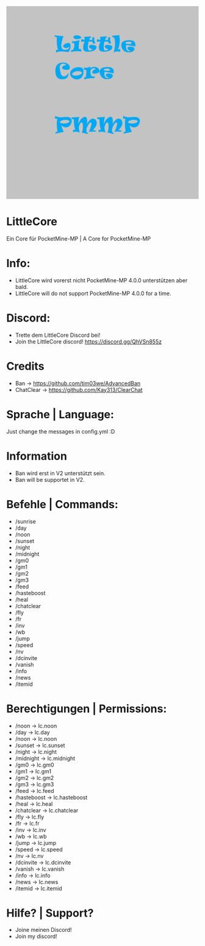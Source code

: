 [![alt](https://github.com/Milchreisfan/LittleCore/blob/master/lc.png)](https://github.com/Milchreisfan/LittleCore)
# LittleCore #
Ein Core für PocketMine-MP | A Core for PocketMine-MP

# Info: #
- LittleCore wird vorerst nicht PocketMine-MP 4.0.0 unterstützen aber bald.
- LittleCore will do not support PocketMine-MP 4.0.0 for a time.
# Discord: #
- Trette dem LittleCore Discord bei!
- Join the LittleCore discord!
https://discord.gg/QhVSn855z

# Credits #

- Ban -> https://github.com/tim03we/AdvancedBan
- ChatClear -> https://github.com/Kay313/ClearChat

# Sprache | Language: #
Just change the messages in config.yml :D

# Information #
- Ban wird erst in V2 unterstützt sein.
- Ban will be supportet in V2.

# Befehle | Commands: #

- /sunrise
- /day
- /noon
- /sunset
- /night
- /midnight
- /gm0
- /gm1
- /gm2
- /gm3
- /feed
- /hasteboost
- /heal
- /chatclear
- /fly
- /fr
- /inv
- /wb
- /jump
- /speed
- /nv
- /dcinvite
- /vanish
- /info
- /news
- /itemid

# Berechtigungen | Permissions: #

- /noon -> lc.noon
- /day -> lc.day
- /noon -> lc.noon
- /sunset -> lc.sunset
- /night -> lc.night
- /midnight -> lc.midnight
- /gm0 -> lc.gm0
- /gm1 -> lc.gm1
- /gm2 -> lc.gm2
- /gm3 -> lc.gm3
- /feed -> lc.feed
- /hasteboost -> lc.hasteboost
- /heal -> lc.heal
- /chatclear -> lc.chatclear
- /fly -> lc.fly
- /fr -> lc.fr
- /inv -> lc.inv
- /wb -> lc.wb
- /jump -> lc.jump
- /speed -> lc.speed
- /nv -> lc.nv
- /dcinvite -> lc.dcinvite
- /vanish -> lc.vanish
- /info -> lc.info
- /news -> lc.news
- /itemid -> lc.itemid

# Hilfe? | Support? #
- Joine meinen Discord!
- Join my discord!
